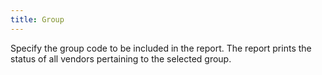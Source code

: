 ```yaml
---
title: Group
---
```



Specify the group code to be included in the report. The report prints the status of all vendors pertaining to the selected group.
